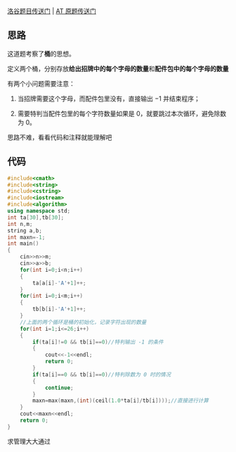 [洛谷题目传送门](https://www.luogu.com.cn/problem/AT278) | [AT 原题传送门](https://atcoder.jp/contests/arc008/tasks/arc008_2)

## 思路

这道题考察了**桶**的思想。

定义两个桶，分别存放**给出招牌中的每个字母的数量**和**配件包中的每个字母的数量**

有两个小问题需要注意：

1. 当招牌需要这个字母，而配件包里没有，直接输出 $-1$ 并结束程序；

2. 需要特判当配件包里的每个字符数量如果是 $0$，就要跳过本次循环，避免除数为 $0$。

思路不难，看看代码和注释就能理解吧

## 代码

```cpp
#include<cmath>
#include<string>
#include<cstring>
#include<iostream>
#include<algorithm>
using namespace std;
int ta[30],tb[30];
int n,m;
string a,b;
int maxn=-1;
int main()
{
	cin>>n>>m;
	cin>>a>>b;
	for(int i=0;i<n;i++)
	{
		ta[a[i]-'A'+1]++;
	}
	for(int i=0;i<m;i++)
	{
		tb[b[i]-'A'+1]++;
	}
	//上面的两个循环是桶的初始化，记录字符出现的数量
	for(int i=1;i<=26;i++)
	{
		if(ta[i]!=0 && tb[i]==0)//特判输出 -1 的条件
		{
			cout<<-1<<endl;
			return 0;
		}
		if(ta[i]==0 && tb[i]==0)//特判除数为 0 时的情况
		{
			continue;
		}
		maxn=max(maxn,(int)(ceil(1.0*ta[i]/tb[i])));//直接进行计算
	}
	cout<<maxn<<endl;
	return 0;
}

```

求管理大大通过